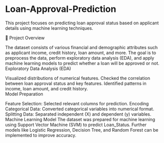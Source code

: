 # Loan-Approval-Prediction
This project focuses on predicting loan approval status based on applicant details using machine learning techniques.
<br>
<p>
📌 Project Overview <br>
<p> The dataset consists of various financial and demographic attributes such as applicant income, credit history, loan amount, and more. The goal is to preprocess the data, perform exploratory data analysis (EDA), and apply machine learning models to predict whether a loan will be approved or not.
<br>
  Exploratory Data Analysis (EDA)
<p> Visualized distributions of numerical features.
Checked the correlation between loan approval status and key features.
Identified patterns in income, loan amount, and credit history.
  <br>
  Model Preparation
<p>Feature Selection: Selected relevant columns for prediction.
Encoding Categorical Data: Converted categorical variables into numerical format.
Splitting Data: Separated independent (X) and dependent (y) variables.
  <br>
  Machine Learning Model
The dataset was prepared for machine learning using Support Vector Machine (SVM) to predict Loan_Status.
Further models like Logistic Regression, Decision Tree, and Random Forest can be implemented to improve accuracy.
